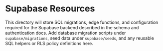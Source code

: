 # Supabase Resources

This directory will store SQL migrations, edge functions, and configuration required for the Supabase backend described in the schema and authentication docs. Add database migration scripts under `supabase/migrations`, seed data under `supabase/seeds`, and any reusable SQL helpers or RLS policy definitions here.
